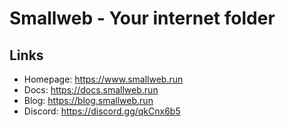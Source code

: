 # Smallweb - Your internet folder

## Links

- Homepage: <https://www.smallweb.run>
- Docs: <https://docs.smallweb.run>
- Blog: <https://blog.smallweb.run>
- Discord: <https://discord.gg/qkCnx6b5>
